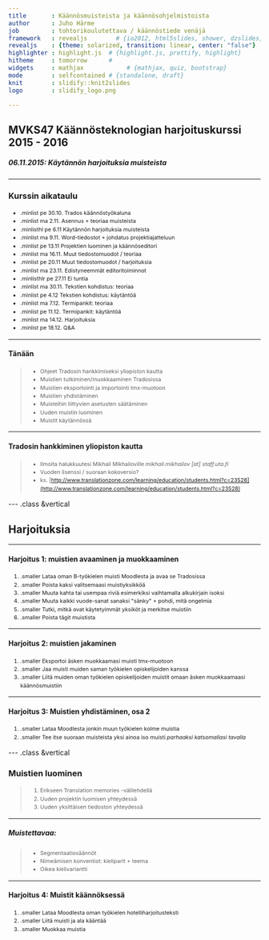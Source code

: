 ```yaml
---
title       : Käännösmuisteista ja käännösohjelmistoista
author      : Juho Härme
job         : tohtorikoulutettava / käännöstiede venäjä
framework   : revealjs        # {io2012, html5slides, shower, dzslides, ...}
revealjs    : {theme: solarized, transition: linear, center: "false"}
highlighter : highlight.js  # {highlight.js, prettify, highlight}
hitheme     : tomorrow      # 
widgets     : mathjax            # {mathjax, quiz, bootstrap}
mode        : selfcontained # {standalone, draft}
knit        : slidify::knit2slides
logo        : slidify_logo.png

---
```


<style>
.reveal h2{
    padding-bottom: 20px;
}

p { text-align: left;
}

li.fragment.visible, li {
    font-size: 78%;
    line-height: 150%;
}

li.smaller{
    font-size: 76%;
    line-height: 180%;
}

li.minlist{
font-size:69%; 
color:darkgrey;}

li.minlisthlr{font-size:69%;
color:rgb(247, 131, 131);
}

li.minlisthl{font-size:69%;}


.reveal a:not(.image) {
text-decoration:underline;
}

.coldiv {width:47%;float:left;}
.coldiv2 {float:left;width:30%;}

.rowdiv {width:100%;clear:left;}

.reveal section img { background:none; border:none; box-shadow:none; }

p.smaller {font-size:70%;}


table { 
width: 100%;
}


table tr:nth-child(2n+1) { /* background: #E8F2FF; */ background: #D5E5FD; }

.reveal table th, .reveal table td {

font-size:55%;

}

</style>

<script src="http://ajax.googleapis.com/ajax/libs/jquery/1.9.1/jquery.min.js"></script>

## MVKS47 Käännösteknologian harjoituskurssi 2015 - 2016

##### 06.11.2015: Käytännön harjoituksia muisteista

--- 

### Kurssin aikataulu


- .minlist pe 30.10. Trados käännöstyökaluna
- .minlist ma 2.11.  Asennus + teoriaa muisteista
- .minlisthl pe 6.11 Käytännön harjoituksia muisteista
- .minlist ma 9.11. Word-tiedostot + johdatus projektiajatteluun
- .minlist pe 13.11 Projektien luominen ja käännöseditori
- .minlist ma 16.11. Muut tiedostomuodot / teoriaa
- .minlist pe 20.11 Muut tiedostomuodot / harjoituksia
- .minlist ma 23.11. Edistyneemmät editoritoiminnot
- .minlisthlr pe 27.11 Ei tuntia
- .minlist ma 30.11. Tekstien kohdistus: teoriaa
- .minlist pe 4.12 Tekstien kohdistus: käytäntöä
- .minlist ma 7.12. Termipankit: teoriaa
- .minlist pe 11.12. Termipankit: käytäntöä
- .minlist ma 14.12. Harjoituksia
- .minlist pe 18.12. Q&A

---

#### Tänään

>- Ohjeet Tradosin hankkimiseksi yliopiston kautta
>- Muistien tutkiminen/muokkaaminen Tradosissa
>- Muistien eksportointi ja importointi tmx-muotoon
>- Muistien yhdistäminen
>- Muisteihin liittyvien asetusten säätäminen
>- Uuden muistin luominen
>- Muistit käytännössä

---

#### Tradosin hankkiminen yliopiston kautta

>- Ilmoita halukkuutesi Mikhail Mikhailoville *mikhail.mikhailov [at] staff.uta.fi*
>- Vuoden lisenssi / suoraan kokoversio?
>- ks. [http://www.translationzone.com/learning/education/students.html?c=23528](http://www.translationzone.com/learning/education/students.html?c=23528)

--- .class &vertical

## Harjoituksia

***

#### Harjoitus 1: muistien avaaminen ja muokkaaminen

1. .smaller Lataa oman B-työkielen muisti Moodlesta ja avaa se Tradosissa
2. .smaller Poista kaksi valitsemaasi muistiyksikköä
3. .smaller Muuta kahta tai usempaa riviä esimerkiksi vaihtamalla alkukirjain isoksi
4. .smaller Muuta kaikki vuode-sanat sanaksi "sänky" + pohdi, mitä ongelmia
5. .smaller Tutki, mitkä ovat käytetyimmät yksiköt ja merkitse muistiin
6. .smaller Poista tägit muistista

***

#### Harjoitus 2: muistien jakaminen

1. .smaller Eksportoi äsken muokkaamasi muisti tmx-muotoon
2. .smaller Jaa muisti muiden saman työkielen opiskelijoiden kanssa
3. .smaller Liitä muiden oman työkielen opiskelijoiden muistit omaan äsken muokkaamaasi käännösmuistiin

***

#### Harjoitus 3: Muistien yhdistäminen, osa 2

1. .smaller Lataa Moodlesta jonkin muun työkielen kolme muistia
2. .smaller Tee itse suoraan muisteista yksi ainoa iso muisti *parhaaksi katsomallasi tavalla*

--- .class &vertical

### Muistien luominen

>1. Erikseen Translation memories -välilehdellä
>2. Uuden projektin luomisen yhteydessä
>3. Uuden yksittäisen tiedoston yhteydessä

***

##### Muistettavaa:

>- Segmentaatiosäännöt
>- Nimeämisen konventiot: kieliparit + teema
>- Oikea kielivariantti

---


#### Harjoitus 4: Muistit käännöksessä

1. .smaller Lataa Moodlesta oman työkielen hotelliharjoitusteksti
2. .smaller Liitä muisti ja ala kääntää
3. .smaller Muokkaa muistia


<script>
$('ol.incremental li').addClass('fragment')//note to anyone reading this code, you may need to change to ul from ol depending on ordered vs unordered list
$('ul.incremental li').addClass('fragment')//note to anyone reading this code, you may need to change to ul from ol depending on ordered vs unordered list
</script>

